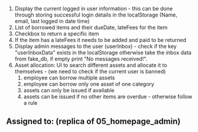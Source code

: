 1. Display the current logged in user information - this can be done through storing successful login details in the localStorage (Name, email, last logged in date time)
2. List of borrowed items and their dueDate, lateFees for the item
3. Checkbox to return a specific item
4. If the item has a lateFees it needs to be added and paid to be returned
5. Display admin messages to the user (userInbox) - check if the key "userInboxData" exists in the localStorage otherwise take the inbox data from fake_db, if empty print "No messages received!".
7. Asset allocation: UI to search different assets and allocate it to themselves - (we need to check if the current user is banned)
	1. employee can borrow multiple assets
	2. employee can borrow only one asset of one category
	3. assets can only be issued if available
	4. assets can be issued if no other items are overdue - otherwise follow a rule
## Assigned to: (replica of 05_homepage_admin)